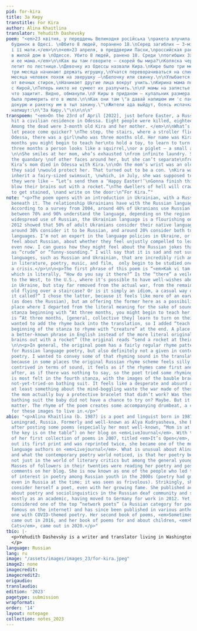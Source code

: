 ```yaml
---
pid: for-kira
title: За Киру
transtitle: For Kira
author: Alina Khaitlina
translator: Yehudith Dashevsky
poem: "<em>23 квітня, у переддень Великодня російська \nракета влучила в житловий
  будинок в Одесі. \nВбито 8 людей, поранено 18.\nСеред загиблих — 3-місячна Кіра
  і її мати.</em>\n\n<em>23 апреля, в преддверии Пасхи,\nроссийская ракета попала
  в жилой дом в \nОдессе. Убито 8 людей, ранено 18. Среди \nпогибших 3х-месячная Кира
  и ее мама.</em>\n\nКак вы там говорите — скорей бы мира?\nКоляска через ступеньку
  летит по лестнице.\nДевочку из Одессы назвали Кира.\nКире было три месяца.\n\nВ
  три месяца начинают держать игрушку,\nУчатся переворачиваться на спинку.\nВ три
  месяца человек похож на зверушку —\nБелочку или свинку.\n\nУлыбается маме, уставшей
  от вечных стирок,\nНачинает другие лица вокруг учить.\nКирина мама погибла в Одессе
  с Кирой,\nТеперь никто не сумеет их разлучить.\n\nУ мамы на запястье старая фенечка,\nСказали,
  что защитит. Видно, обманули.\nУ Киры в приданом — купальник размера \"феечка,\"\nДолжна
  была примерить его в июле.\n\nКак они там \"а давай напишем им 'с пасхой вас,'\nСейчас
  докурю и ракетку им в тыл закину.\"\nЖители ада выйдут, боясь испачкаться,\nНа дверях
  напишут:\n\"За Киру.\"\n\n\n\n"
transpoem: "<em>On the 23rd of April [2022], just before Easter, a Russian rocket
  hit a civilian residence in Odessa. Eight people were killed, eighteen wounded.
  Among the dead were 3-month old Kira and her mother. </em>\n\nWhat’s it called —
  let peace come quicker? \nThe step, the stairs, where a stroller flies over —\nIn
  Odessa, there was a girl\nwho was three months old. Her name was Kira. \n\nAt three
  months you might begin to teach her\nto hold a toy, to learn to turn on her back.\nAt
  three months a person looks like a squirrel,\nor a piglet — a small animal, a creature.
  \n\nShe smiles at her mom, who’s exhausted \nfrom infinite laundry. She’s solving
  the quandary \nof other faces around her, but she can’t separate\nfrom her mom now.
  Kira’s mom died in Odessa with Kira.\n\nOn the mom’s wrist was an old bauble, which
  they said \nwould protect her. That turned out to be a con. \nKira was about to
  inherit a fairy-sized swimsuit, \nwhich, in July, she was supposed to try on. \n\nSo
  they were like — “Let’s send them a ‘Happy Easter!’\nGonna finish this smoke and
  blow their brains out with a rocket.”\nThe dwellers of hell will crawl out, afraid
  to get stained, \nand write on the door:\n“For Kira.”"
note: "<p>The poem opens with an introduction in Ukrainian, with a Russian translation
  beneath it. The relationship Ukrainians have with the Russian language is complex.
  According to a survey from 2004, around 40% of Ukranians use Russian at home and
  between 70% and 90% understand the language, depending on the region. Despite the
  widespread use of Russian, the Ukrainian language is a flourishing one. A poll in
  2012 showed that 50% of adult Ukranians consider their native language to be Ukrainian,
  around 30% consider it to be Russian, and around 20% consider both to be their native
  languages. I’m not an expert in the language policies in Ukraine, or how Ukranians
  feel about Russian, about whether they feel unjustly compelled to learn or use it,
  even now. I can guess how they might feel about the Russian jokes that portray Ukrainian
  as “crude” or “funny-sounding.” I will say that it is sad and not surprising that
  languages, such as Russian and Ukrainian, that are incredibly rich and developed
  in literature, poetry, music, and film,  only begin to be studied once there is
  a crisis.</p>\n\n<p>The first phrase of this poem is “<em>Kak vi tam govorite?</em>”
  which is literally, “How do you say it there?” Is the “there” a veiled reference
  to the West, to the U.S., where it’s possible to have well-wishes about peace soon
  in Ukraine, but stay far removed from the actual war, from the remains of a three-month
  old flying over a staircase? Or is it simply an idiom, a casual way of saying “What’s
  it called?” I chose the latter, because it feels like more of an earworm phrase
  (as does the Russian), but am offering the former here as a possibility.</p>\n\n<p>A
  place where I departed from the literal meaning for the sake of sound is in the
  stanza beginning with “At three months, you might begin to teach her.” The original
  is “At three months, [general, collective they] learn to turn on their back.” I
  wanted to add the rhyme back into the translation, so I added “teach her” at the
  beginning of the stanza to rhyme with “creature” at the end. A place where I chose
  a better-known phrase in English instead of the more literal original is “blow their
  brains out with a rocket” (the original reads “send a rocket at their backs”).</p>
  \n\n<p>In general, the original poem has a fairly regular rhyme pattern, not unusual
  for Russian language poetry, but also definitely not a given in contemporary Russian
  poetry. I wanted to convey some of that rhyming sound in the translation, especially
  because in some places the original Russian rhyme scheme feels silly. While not
  contrived in terms of sound, it feels as if the rhymes came first and the phrases
  after, as if there was nothing to say, so the poet tried some rhyming phrases. This
  is most felt in the fourth stanza, with the images of the bauble bracelet and the
  not-yet-tried-on bathing suit. It feels like a desperate and absurd attempt to say
  at least something about the mind-boggling waste the war made of these lives. Did
  the mom actually buy a protective bracelet that didn’t work? Was there really a
  bathing suit the baby did not have a chance to try on? Maybe. But it doesn’t really
  matter. The rhyme of the poem creates some accompanying drumbeat, a cradle of sound,
  for these images to live in.</p>"
abio: "<p>Alina Khaitlina (b. 1987) is a poet and linguist born in 1987, and is from
  Leningrad, Russia. Formerly and well-known as Alya Kudryasheva, she became famous
  after posting some poems (especially her most well-known, “Mom is at the <em>dacha</em>,
  the key is on the table”) on her blog on <em>LiveJournal</em>. With the release
  of her first collection of poems in 2007, titled <em>It’s Open</em>, and which sold
  out its first print and was reprinted twice, she became one of the most read Russian
  language authors on <em>Livejournal</em>. What is unusual about Alina Khaitlina,
  and what the contemporary poetry world noticed, is that her poetry became known
  not just in the world of literary critics but among the general young population.
  Masses of followers in their twenties were reading her poetry and posting supportive
  comments on her blog. She is now known as one of the people who led to the revival
  of interest in poetry among Russian youth in the 2000s (poetry had gone out of style
  even in Russia at the time; it was seen as frivolous). Strikingly, she did not really
  consider herself a poet, even with her growing fame. She published academic work
  about poetry and sociolinguistics in the Russian deaf community and saw herself
  mostly as an academic, having moved to Germany for work in 2012. Yet, she is now
  considered one of the top “network poets” (a Russian category for poets who became
  famous on the internet) and has since been published in various anthologies, including
  one with COVID-themed poetry. Her second book of poems, <em>Sometimes Ships</em>,
  came out in 2016, and her book of poems for and about children, <em>Non-Fearful
  Cats</em>, came out in 2020.</p>"
tbio: |-
  <p>Yehudith Dashevsky is a writer and translator living in Washington D.C. She currently works in development for the non-profit public health care and policy magazine, <em>Health Affairs</em>. She is also a managing editor for the post-Soviet diaspora poetry magazine, <em>Pocket Samovar</em>. She is a Penn graduate and a proud former editor of <em>Doublespeak Magazine</em>.
  </p>
language: Russian
lang: ru
image: "/assets/images/images_23/for-kira.jpeg"
image2: none
imagecredit: 
imagecredit2: 
origaudio: 
translaudio: 
edition: '2023'
pagetype: submission
wrapformat: 
order: '14'
layout: notepage
collection: notes_2023
---
```

